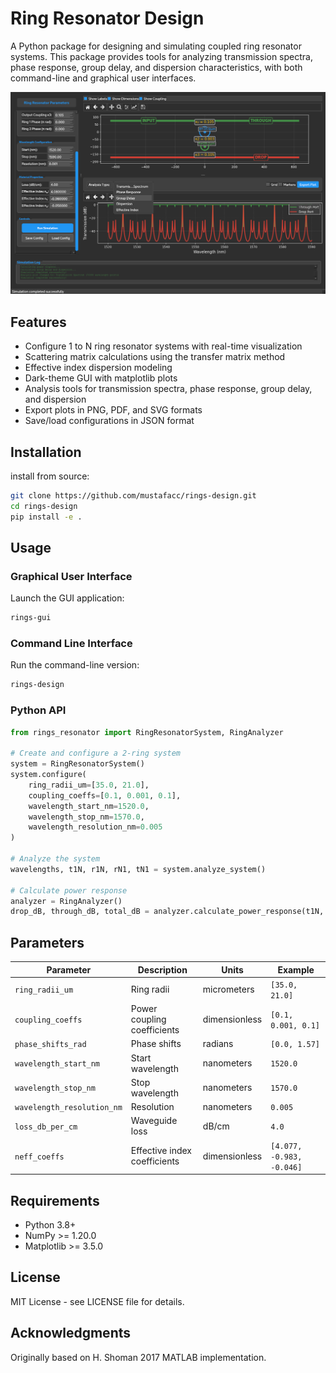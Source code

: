 # Ring Resonator Design

A Python package for designing and simulating coupled ring resonator systems. This package provides tools for analyzing transmission spectra, phase response, group delay, and dispersion characteristics, with both command-line and graphical user interfaces.

![ui.png](ui.png)

## Features

- Configure 1 to N ring resonator systems with real-time visualization
- Scattering matrix calculations using the transfer matrix method
- Effective index dispersion modeling
- Dark-theme GUI with matplotlib plots
- Analysis tools for transmission spectra, phase response, group delay, and dispersion
- Export plots in PNG, PDF, and SVG formats
- Save/load configurations in JSON format

## Installation

install from source:

```bash
git clone https://github.com/mustafacc/rings-design.git
cd rings-design
pip install -e .
```

## Usage

### Graphical User Interface

Launch the GUI application:

```bash
rings-gui
```

### Command Line Interface

Run the command-line version:

```bash
rings-design
```

### Python API

```python
from rings_resonator import RingResonatorSystem, RingAnalyzer

# Create and configure a 2-ring system
system = RingResonatorSystem()
system.configure(
    ring_radii_um=[35.0, 21.0],
    coupling_coeffs=[0.1, 0.001, 0.1],
    wavelength_start_nm=1520.0,
    wavelength_stop_nm=1570.0,
    wavelength_resolution_nm=0.005
)

# Analyze the system
wavelengths, t1N, r1N, rN1, tN1 = system.analyze_system()

# Calculate power response
analyzer = RingAnalyzer()
drop_dB, through_dB, total_dB = analyzer.calculate_power_response(t1N, r1N)
```

## Parameters

| Parameter | Description | Units | Example |
|-----------|-------------|--------|---------|
| `ring_radii_um` | Ring radii | micrometers | `[35.0, 21.0]` |
| `coupling_coeffs` | Power coupling coefficients | dimensionless | `[0.1, 0.001, 0.1]` |
| `phase_shifts_rad` | Phase shifts | radians | `[0.0, 1.57]` |
| `wavelength_start_nm` | Start wavelength | nanometers | `1520.0` |
| `wavelength_stop_nm` | Stop wavelength | nanometers | `1570.0` |
| `wavelength_resolution_nm` | Resolution | nanometers | `0.005` |
| `loss_db_per_cm` | Waveguide loss | dB/cm | `4.0` |
| `neff_coeffs` | Effective index coefficients | dimensionless | `[4.077, -0.983, -0.046]` |

## Requirements

- Python 3.8+
- NumPy >= 1.20.0
- Matplotlib >= 3.5.0

## License

MIT License - see LICENSE file for details.

## Acknowledgments

Originally based on H. Shoman 2017 MATLAB implementation.